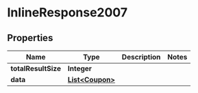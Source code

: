

# InlineResponse2007

## Properties

Name | Type | Description | Notes
------------ | ------------- | ------------- | -------------
**totalResultSize** | **Integer** |  | 
**data** | [**List&lt;Coupon&gt;**](Coupon.md) |  | 



